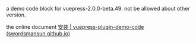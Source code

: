 a demo code block for vuepress-2.0.0-beta.49. not be allowed about other version.

the online document [安装 | vuepress-plugin-demo-code (swordsmansun.github.io)](https://swordsmansun.github.io/vuepress-plugin-demo-block/guide/install/)
